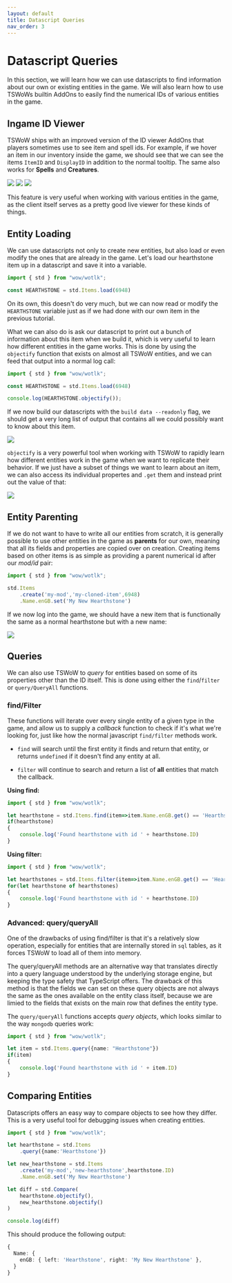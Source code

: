 ```yaml
---
layout: default
title: Datascript Queries
nav_order: 3
---
```


# Datascript Queries

In this section, we will learn how we can use datascripts to find information about our own or existing entities in the game. We will also learn how to use TSWoWs builtin AddOns to easily find the numerical IDs of various entities in the game.

## Ingame ID Viewer

TSWoW ships with an improved version of the ID viewer AddOns that players sometimes use to see item and spell ids. For example, if we hover an item in our inventory inside the game, we should see that we can see the items `ItemID` and `DisplayID` in addition to the normal tooltip. The same also works for **Spells** and **Creatures**.

<img class="mi ili" src="https://i.imgur.com/GXLmBvD.png">
<img class="mi ili" src="https://i.imgur.com/YbqlsiC.png">
<img class="mi ili" src="https://i.imgur.com/SxgeLPM.png">

This feature is very useful when working with various entities in the game, as the client itself serves as a pretty good live viewer for these kinds of things.

## Entity Loading

We can use datascripts not only to create new entities, but also load or even modify the ones that are already in the game. Let's load our hearthstone item up in a datascript and save it into a variable.

```ts
import { std } from "wow/wotlk";

const HEARTHSTONE = std.Items.load(6948)
```

On its own, this doesn't do very much, but we can now read or modify the `HEARTHSTONE` variable just as if we had done with our own item in the previous tutorial.

What we can also do is ask our datascript to print out a bunch of information about this item when we build it, which is very useful to learn how different entities in the game works. This is done by using the `objectify` function that exists on almost all TSWoW entities, and we can feed that output into a normal log call:

```ts
import { std } from "wow/wotlk";

const HEARTHSTONE = std.Items.load(6948)

console.log(HEARTHSTONE.objectify());
```

If we now build our datascripts with the `build data --readonly` flag, we should get a very long list of output that contains all we could possibly want to know about this item.

<img class="mi ili" src="https://i.imgur.com/iXhXqy2.png">

`objectify` is a very powerful tool when working with TSWoW to rapidly learn how different entities work in the game when we want to replicate their behavior. If we just have a subset of things we want to learn about an item, we can also access its individual propertes and `.get` them and instead print out the value of that:

<img class="mi ili" src="https://i.imgur.com/qBfjVOm.png">

## Entity Parenting

If we do not want to have to write all our entities from scratch, it is generally possible to use other entities in the game as **parents** for our own, meaning that all its fields and properties are copied over on creation. Creating items based on other items is as simple as providing a parent numerical id after our _mod/id_ pair:

```ts
import { std } from "wow/wotlk";

std.Items
    .create('my-mod','my-cloned-item',6948)
    .Name.enGB.set('My New Hearthstone')
```

If we now log into the game, we should have a new item that is functionally the same as a normal hearthstone but with a new name:

<img class="mi ili" src="https://i.imgur.com/KMBhg8L.png">

## Queries

We can also use TSWoW to _query_ for entities based on some of its properties other than the ID itself. This is done using either the `find`/`filter` or `query/QueryAll` functions.

### find/Filter

These functions will iterate over every single entity of a given type in the game, and allow us to supply a _callback_ function to check if it's what we're looking for, just like how the normal javascript `find/filter` methods work.

- `find` will search until the first entity it finds and return that entity, or returns `undefined` if it doesn't find any entity at all.

- `filter` will continue to search and return a list of **all** entities that match the callback.


**Using find:**
```ts
import { std } from "wow/wotlk";

let hearthstone = std.Items.find(item=>item.Name.enGB.get() == 'Hearthstone')
if(hearthstone)
{
    console.log('Found hearthstone with id ' + hearthstone.ID)
}
```

**Using filter:**
```ts
import { std } from "wow/wotlk";

let hearthstones = std.Items.filter(item=>item.Name.enGB.get() == 'Hearthstone')
for(let hearthstone of hearthstones)
{
    console.log('Found hearthstone with id ' + hearthstone.ID)
}
```

### Advanced: query/queryAll

One of the drawbacks of using find/filter is that it's a relatively slow operation, especially for entities that are internally stored in `sql` tables, as it forces TSWoW to load all of them into memory.

The query/queryAll methods are an alternative way that translates directly into a query language understood by the underlying storage engine, but keeping the type safety that TypeScript offers. The drawback of this method is that the fields we can set on these query objects are not always the same as the ones available on the entity class itself, because we are limied to the fields that exists on the main row that defines the entity type.

The `query/queryAll` functions accepts _query objects_, which looks similar to the way `mongodb` queries work:

```ts
import { std } from "wow/wotlk";

let item = std.Items.query({name: "Hearthstone"})
if(item)
{
    console.log('Found hearthstone with id ' + item.ID)
}
```

## Comparing Entities

Datascripts offers an easy way to compare objects to see how they differ. This is a very useful tool for debugging issues when creating entities.

```ts
import { std } from "wow/wotlk";

let hearthstone = std.Items
    .query({name:'Hearthstone'})

let new_hearthstone = std.Items
    .create('my-mod','new-hearthstone',hearthstone.ID)
    .Name.enGB.set('My New Hearthstone')

let diff = std.Compare(
    hearthstone.objectify(),
    new_hearthstone.objectify()
)

console.log(diff)
```

This should produce the following output:

```ts
{
  Name: {
    enGB: { left: 'Hearthstone', right: 'My New Hearthstone' },
  }
}
```
